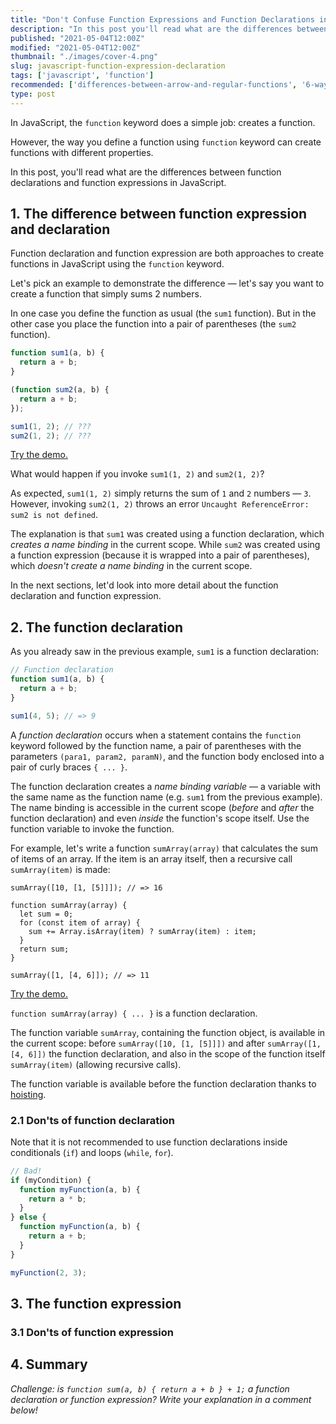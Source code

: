 ```yaml
---
title: "Don't Confuse Function Expressions and Function Declarations in JavaScript"
description: "In this post you'll read what are the differences between function declarations and function expressions in JavaScript."
published: "2021-05-04T12:00Z"
modified: "2021-05-04T12:00Z"
thumbnail: "./images/cover-4.png"
slug: javascript-function-expression-declaration
tags: ['javascript', 'function']
recommended: ['differences-between-arrow-and-regular-functions', '6-ways-to-declare-javascript-functions']
type: post
---
```


In JavaScript, the `function` keyword does a simple job: creates a function. 

However, the way you define a function using `function` keyword can create functions with different properties.  

In this post, you'll read what are the differences between function declarations and function expressions in JavaScript.  

## 1. The difference between function expression and declaration

Function declaration and function expression are both approaches to create functions in JavaScript using the `function` keyword.  

Let's pick an example to demonstrate the difference &mdash; let's say you want to create a function that simply sums 2 numbers.  

In one case you define the function as usual (the `sum1` function). But in the other case you place the function into a pair of parentheses (the `sum2` function).  

```javascript
function sum1(a, b) {
  return a + b;
}

(function sum2(a, b) {
  return a + b;
});

sum1(1, 2); // ???
sum2(1, 2); // ???
```

[Try the demo.](https://jsfiddle.net/dmitri_pavlutin/8b46yokr/)

What would happen if you invoke `sum1(1, 2)` and `sum2(1, 2)`?    

As expected, `sum1(1, 2)` simply returns the sum of `1` and `2` numbers &mdash; `3`. 
However, invoking `sum2(1, 2)` throws an error `Uncaught ReferenceError: sum2 is not defined`.  

The explanation is that `sum1` was created using a function declaration, which *creates a name binding* in the current scope. While `sum2` was created using a function expression (because it is wrapped into a pair of parentheses), which *doesn't create a name binding* in the current scope.  

In the next sections, let'd look into more detail about the function declaration and function expression.  

## 2. The function declaration

As you already saw in the previous example, `sum1` is a function declaration:

```javascript
// Function declaration
function sum1(a, b) {
  return a + b;
}

sum1(4, 5); // => 9
```

A *function declaration* occurs when a statement contains the `function` keyword followed by the function name, a pair of parentheses with the parameters `(para1, param2, paramN)`, and the function body enclosed into a pair of curly braces `{ ... }`.  

The function declaration creates a *name binding variable* &mdash; a variable with the same name as the function name (e.g. `sum1` from the previous example). The name binding is accessible in the current scope (*before* and *after* the function declaration) and even *inside* the function's scope itself. Use the function variable to invoke the function.  

For example, let's write a function `sumArray(array)` that calculates the sum of items of an array. If the item is an array itself, then a recursive call `sumArray(item)` is made:  

```javascript{1, 6, 11}
sumArray([10, [1, [5]]]); // => 16

function sumArray(array) {
  let sum = 0;
  for (const item of array) {
    sum += Array.isArray(item) ? sumArray(item) : item;
  }
  return sum;
}

sumArray([1, [4, 6]]); // => 11
```

[Try the demo.](https://jsfiddle.net/dmitri_pavlutin/n7wcryuo/)

`function sumArray(array) { ... }` is a function declaration. 

The function variable `sumArray`, containing the function object, is available in the current scope: before `sumArray([10, [1, [5]]])` and after `sumArray([1, [4, 6]])` the function declaration, and also in the scope of the function itself `sumArray(item)` (allowing recursive calls).  

The function variable is available before the function declaration thanks to [hoisting](/javascript-hoisting-in-details/#hoisting-and-function-declaration).  

### 2.1 Don'ts of function declaration

Note that it is not recommended to use function declarations inside conditionals (`if`)  and loops (`while`, `for`).  

```javascript
// Bad!
if (myCondition) {
  function myFunction(a, b) {
    return a * b;
  }
} else {
  function myFunction(a, b) {
    return a + b;
  }
}

myFunction(2, 3);
```

## 3. The function expression



### 3.1 Don'ts of function expression

## 4. Summary

*Challenge: is `function sum(a, b) { return a + b } + 1;` a function declaration or function expression? Write your explanation in a comment below!*
